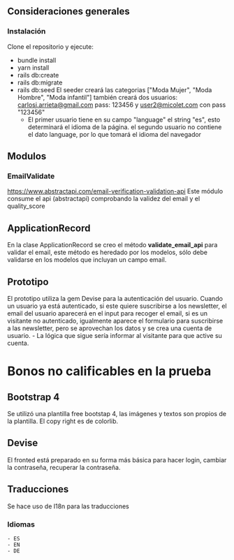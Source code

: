 ## Consideraciones generales
### Instalación
Clone el repositorio y ejecute:
- bundle install
- yarn install
- rails db:create
- rails db:migrate
- rails db:seed
	El seeder creará las categorias ["Moda Mujer", "Moda Hombre", "Moda infantil"]
	también creará dos usuarios: carlosj.arrieta@gmail.com pass: 123456 y user2@micolet.com 	con pass "123456"
	- El primer usuario tiene en su campo "language" el string "es", esto determinará el idioma de la página.
	el segundo usuario no contiene el dato language, por lo que tomará el idioma del navegador
	


## Modulos
### EmailValidate
https://www.abstractapi.com/email-verification-validation-api 
Este módulo consume el api (abstractapi) comprobando la validez del email y el quality_score

## ApplicationRecord
En la clase ApplicationRecord se creo el método **validate_email_api** para validar el email, este método es heredado por los modelos, sólo debe validarse en los modelos que incluyan un campo email.

## Prototipo
El prototipo utiliza la gem Devise para la autenticación del usuario. Cuando un usuario ya está autenticado, si este quiere suscribirse a los newsletter, el email del usuario aparecerá en el input para recoger el email, si es un visitante no autenticado, igualmente aparece el formulario para suscribirse a las newsletter, pero se aprovechan los datos y se crea una cuenta de usuario. 
	- La lógica que sigue sería informar al visitante para que active su cuenta.

# Bonos no calificables en la prueba

## Bootstrap 4
Se utilizó una plantilla free bootstap 4, las imágenes y textos son propios de la plantilla. El copy right es de colorlib.

## Devise
El fronted está preparado en su forma más básica para hacer login, cambiar la contraseña, recuperar la contraseña.

## Traducciones
Se hace uso de I18n para las traducciones

### Idiomas
	- ES
	- EN
	- DE 
